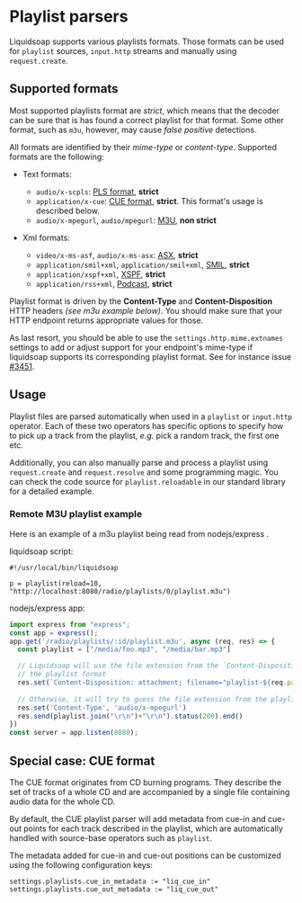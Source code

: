 # Playlist parsers

Liquidsoap supports various playlists formats. Those formats can be used
for `playlist` sources, `input.http` streams and manually using `request.create`.

## Supported formats

Most supported playlists format are _strict_, which means that the decoder can be sure
that is has found a correct playlist for that format. Some other format, such as `m3u`,
however, may cause _false positive_ detections.

All formats are identified by their _mime-type_ or _content-type_. Supported formats are the following:

- Text formats:

  - `audio/x-scpls`: [PLS format](http://en.wikipedia.org/wiki/PLS_%28file_format%29), **strict**
  - `application/x-cue`: [CUE format](http://en.wikipedia.org/wiki/.cue), **strict**. This format's usage is described below.
  - `audio/x-mpegurl`, `audio/mpegurl`: [M3U](http://en.wikipedia.org/wiki/M3u), **non strict**

- Xml formats:
  - `video/x-ms-asf`, `audio/x-ms-asx`: [ASX](http://en.wikipedia.org/wiki/Advanced_Stream_Redirector), **strict**
  - `application/smil+xml`, `application/smil+xml`, [SMIL](http://en.wikipedia.org/wiki/Synchronized_Multimedia_Integration_Language), **strict**
  - `application/xspf+xml`, [XSPF](http://en.wikipedia.org/wiki/Xspf), **strict**
  - `application/rss+xml`, [Podcast](http://en.wikipedia.org/wiki/Podcast), **strict**
 
Playlist format is driven by the **Content-Type** and **Content-Disposition** HTTP headers *(see m3u example below)*. You should make sure that your HTTP endpoint returns appropriate values for those. 

As last resort, you should be able to use the `settings.http.mime.extnames` settings to add or adjust support 
for your endpoint's mime-type if liquidsoap supports its corresponding playlist format. See for instance issue [#3451](https://github.com/savonet/liquidsoap/issues/3451).

## Usage

Playlist files are parsed automatically when used in a `playlist` or `input.http` operator. Each of
these two operators has specific options to specify how to pick up a track from the playlist, _e.g._
pick a random track, the first one etc.

Additionally, you can also manually parse and process a playlist using `request.create` and `request.resolve`
and some programming magic. You can check the code source for `playlist.reloadable` in our standard library
for a detailed example.

### Remote M3U playlist example
Here is an example of a m3u playlist being read from nodejs/express .

liquidsoap script:
```liquidsoap
#!/usr/local/bin/liquidsoap

p = playlist(reload=10, "http://localhost:8080/radio/playlists/0/playlist.m3u")
```

nodejs/express app:
```js
import express from "express";
const app = express();
app.get('/radio/playlists/:id/playlist.m3u', async (req, res) => {
  const playlist = ["/media/foo.mp3", "/media/bar.mp3"]

  // Liquidsoap will use the file extension from the `Content-Disposition` header to guess
  // the playlist format
  res.set(`Content-Disposition: attachment; filename="playlist-${req.params.id}.m3u`);
  
  // Otherwise, it will try to guess the file extension from the playlist mime-type.
  res.set('Content-Type', 'audio/x-mpegurl')
  res.send(playlist.join("\r\n")+"\r\n").status(200).end()
})
const server = app.listen(8080);
```

## Special case: CUE format

The CUE format originates from CD burning programs. They describe the set of tracks of a whole CD and
are accompanied by a single file containing audio data for the whole CD.

By default, the CUE playlist parser will add metadata from cue-in and cue-out points for each track described in the playlist, which
are automatically handled with source-base operators such as `playlist`.

The metadata added for cue-in and cue-out positions can be customized using the following
configuration keys:

```liquidsoap
settings.playlists.cue_in_metadata := "liq_cue_in"
settings.playlists.cue_out_metadata := "liq_cue_out"
```

